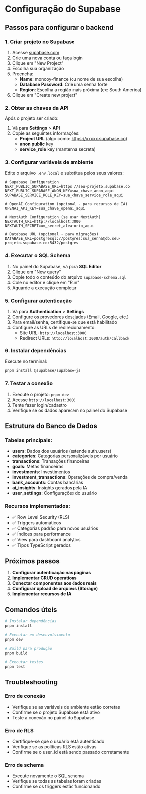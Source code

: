 # Configuração do Supabase

## Passos para configurar o backend

### 1. Criar projeto no Supabase
1. Acesse [supabase.com](https://supabase.com)
2. Crie uma nova conta ou faça login
3. Clique em "New Project"
4. Escolha sua organização
5. Preencha:
   - **Name**: moncoy-finance (ou nome de sua escolha)
   - **Database Password**: Crie uma senha forte
   - **Region**: Escolha a região mais próxima (ex: South America)
6. Clique em "Create new project"

### 2. Obter as chaves da API
Após o projeto ser criado:
1. Vá para **Settings** > **API**
2. Copie as seguintes informações:
   - **Project URL** (algo como: https://xxxxx.supabase.co)
   - **anon public** key
   - **service_role** key (mantenha secreta)

### 3. Configurar variáveis de ambiente
Edite o arquivo `.env.local` e substitua pelos seus valores:

```env
# Supabase Configuration
NEXT_PUBLIC_SUPABASE_URL=https://seu-projeto.supabase.co
NEXT_PUBLIC_SUPABASE_ANON_KEY=sua_chave_anon_aqui
SUPABASE_SERVICE_ROLE_KEY=sua_chave_service_role_aqui

# OpenAI Configuration (opcional - para recursos de IA)
OPENAI_API_KEY=sua_chave_openai_aqui

# NextAuth Configuration (se usar NextAuth)
NEXTAUTH_URL=http://localhost:3000
NEXTAUTH_SECRET=um_secret_aleatorio_aqui

# Database URL (opcional - para migrações)
DATABASE_URL=postgresql://postgres:sua_senha@db.seu-projeto.supabase.co:5432/postgres
```

### 4. Executar o SQL Schema
1. No painel do Supabase, vá para **SQL Editor**
2. Clique em "New query"
3. Copie todo o conteúdo do arquivo `supabase-schema.sql`
4. Cole no editor e clique em "Run"
5. Aguarde a execução completar

### 5. Configurar autenticação
1. Vá para **Authentication** > **Settings**
2. Configure os provedores desejados (Email, Google, etc.)
3. Para email/senha, certifique-se que está habilitado
4. Configure as URLs de redirecionamento:
   - Site URL: `http://localhost:3000`
   - Redirect URLs: `http://localhost:3000/auth/callback`

### 6. Instalar dependências
Execute no terminal:
```bash
pnpm install @supabase/supabase-js
```

### 7. Testar a conexão
1. Execute o projeto: `pnpm dev`
2. Acesse `http://localhost:3000`
3. Tente fazer login/cadastro
4. Verifique se os dados aparecem no painel do Supabase

## Estrutura do Banco de Dados

### Tabelas principais:
- **users**: Dados dos usuários (estende auth.users)
- **categories**: Categorias personalizáveis por usuário
- **transactions**: Transações financeiras
- **goals**: Metas financeiras
- **investments**: Investimentos
- **investment_transactions**: Operações de compra/venda
- **bank_accounts**: Contas bancárias
- **ai_insights**: Insights gerados pela IA
- **user_settings**: Configurações do usuário

### Recursos implementados:
- ✅ Row Level Security (RLS)
- ✅ Triggers automáticos
- ✅ Categorias padrão para novos usuários
- ✅ Índices para performance
- ✅ View para dashboard analytics
- ✅ Tipos TypeScript gerados

## Próximos passos

1. **Configurar autenticação nas páginas**
2. **Implementar CRUD operations**
3. **Conectar componentes aos dados reais**
4. **Configurar upload de arquivos (Storage)**
5. **Implementar recursos de IA**

## Comandos úteis

```bash
# Instalar dependências
pnpm install

# Executar em desenvolvimento
pnpm dev

# Build para produção
pnpm build

# Executar testes
pnpm test
```

## Troubleshooting

### Erro de conexão
- Verifique se as variáveis de ambiente estão corretas
- Confirme se o projeto Supabase está ativo
- Teste a conexão no painel do Supabase

### Erro de RLS
- Certifique-se que o usuário está autenticado
- Verifique se as políticas RLS estão ativas
- Confirme se o user_id está sendo passado corretamente

### Erro de schema
- Execute novamente o SQL schema
- Verifique se todas as tabelas foram criadas
- Confirme se os triggers estão funcionando